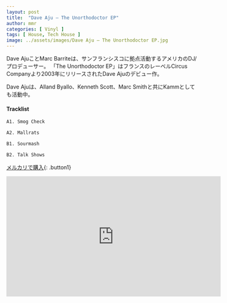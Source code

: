 ```yaml
---
layout: post
title:  "Dave Aju – The Unorthodoctor EP"
author: mmr
categories: [ Vinyl ]
tags: [ House, Tech House ]
image: ../assets/images/Dave Aju – The Unorthodoctor EP.jpg
---
```


Dave AjuことMarc Barriteは、サンフランシスコに拠点活動するアメリカのDJ/プロデューサー。
「The Unorthodoctor EP」はフランスのレーベルCircus Companyより2003年にリリースされたDave Ajuのデビュー作。

Dave Ajuは、Alland Byallo、Kenneth Scott、Marc Smithと共にKammとしても活動中。

#### Tracklist
```md
A1. Smog Check

A2. Mallrats

B1. Sourmash

B2. Talk Shows
```

[メルカリで購入](https://jp.mercari.com/item/m44121616957?afid=6142608987){: .button1}

<iframe width="560" height="315" src="https://www.youtube.com/embed/o7wiOuOWol8?si=KXWPOW-DvCGUD9xw" title="YouTube video player" frameborder="0" allow="accelerometer; autoplay; clipboard-write; encrypted-media; gyroscope; picture-in-picture; web-share" referrerpolicy="strict-origin-when-cross-origin" allowfullscreen></iframe>